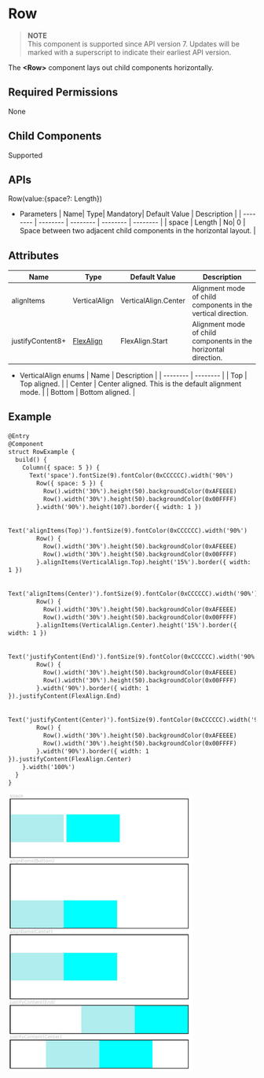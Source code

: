 # Row

> **NOTE**<br>
> This component is supported since API version 7. Updates will be marked with a superscript to indicate their earliest API version.


The **<Row\>** component lays out child components horizontally.


## Required Permissions

None


## Child Components

Supported


## APIs

Row(value:{space?: Length})

- Parameters
  | Name| Type| Mandatory| Default Value | Description | 
  | -------- | -------- | -------- | -------- | -------- |
  | space | Length | No| 0 | Space between two adjacent child components in the horizontal layout. | 


## Attributes

| Name| Type | Default Value | Description |
| -------- | -------- | -------- | -------- |
| alignItems | VerticalAlign | VerticalAlign.Center | Alignment mode of child components in the vertical direction. |
| justifyContent8+ | [FlexAlign](ts-container-flex.md) | FlexAlign.Start | Alignment mode of child components in the horizontal direction. |

- VerticalAlign enums
  | Name | Description | 
  | -------- | -------- |
  | Top | Top aligned. | 
  | Center | Center aligned. This is the default alignment mode. | 
  | Bottom | Bottom aligned. |


## Example

```
@Entry
@Component
struct RowExample {
  build() {
    Column({ space: 5 }) {
      Text('space').fontSize(9).fontColor(0xCCCCCC).width('90%')
        Row({ space: 5 }) {
          Row().width('30%').height(50).backgroundColor(0xAFEEEE)
          Row().width('30%').height(50).backgroundColor(0x00FFFF)
        }.width('90%').height(107).border({ width: 1 })

        Text('alignItems(Top)').fontSize(9).fontColor(0xCCCCCC).width('90%')
        Row() {
          Row().width('30%').height(50).backgroundColor(0xAFEEEE)
          Row().width('30%').height(50).backgroundColor(0x00FFFF)
        }.alignItems(VerticalAlign.Top).height('15%').border({ width: 1 })

        Text('alignItems(Center)').fontSize(9).fontColor(0xCCCCCC).width('90%')
        Row() {
          Row().width('30%').height(50).backgroundColor(0xAFEEEE)
          Row().width('30%').height(50).backgroundColor(0x00FFFF)
        }.alignItems(VerticalAlign.Center).height('15%').border({ width: 1 })

        Text('justifyContent(End)').fontSize(9).fontColor(0xCCCCCC).width('90%')
        Row() {
          Row().width('30%').height(50).backgroundColor(0xAFEEEE)
          Row().width('30%').height(50).backgroundColor(0x00FFFF)
        }.width('90%').border({ width: 1 }).justifyContent(FlexAlign.End)

        Text('justifyContent(Center)').fontSize(9).fontColor(0xCCCCCC).width('90%')
        Row() {
          Row().width('30%').height(50).backgroundColor(0xAFEEEE)
          Row().width('30%').height(50).backgroundColor(0x00FFFF)
        }.width('90%').border({ width: 1 }).justifyContent(FlexAlign.Center)
    }.width('100%')
  }
}
```

![en_image_0000001174422908](figures/row.png)
